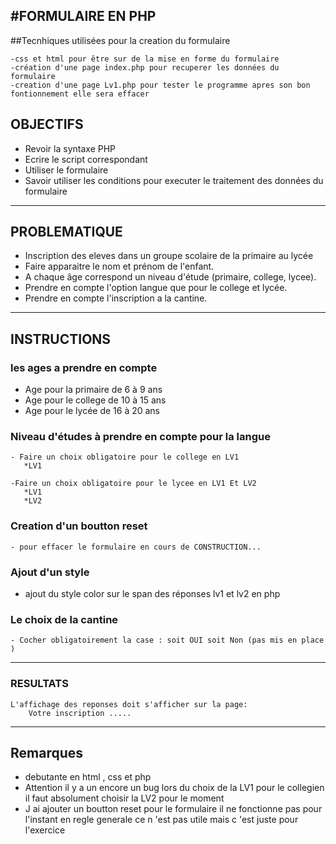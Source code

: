 #FORMULAIRE EN PHP
---
##Tecnhiques utilisées pour la creation du formulaire

    -css et html pour être sur de la mise en forme du formulaire
    -création d'une page index.php pour recuperer les données du formulaire
    -creation d'une page Lv1.php pour tester le programme apres son bon fontionnement elle sera effacer 
    
## OBJECTIFS 

- Revoir la syntaxe PHP
- Ecrire le script correspondant
- Utiliser le formulaire 
- Savoir utiliser les conditions pour executer le traitement des données du   formulaire
---
## PROBLEMATIQUE

- Inscription des eleves dans un groupe scolaire de la primaire au lycée
- Faire apparaitre le nom et prénom de l'enfant.
- A chaque âge correspond un niveau d'étude (primaire, college, lycee).
- Prendre en compte l'option langue que pour le college et lycée.
- Prendre en compte l'inscription a la cantine.

---
## INSTRUCTIONS

### les ages a prendre en compte 
- Age pour la primaire de 6 à 9 ans
- Age pour le college de 10 à 15 ans
- Age pour le lycée de 16 à 20 ans
  
### Niveau d'études à prendre en compte pour la langue
    - Faire un choix obligatoire pour le college en LV1
       *LV1

    -Faire un choix obligatoire pour le lycee en LV1 Et LV2
       *LV1
       *LV2
### Creation d'un boutton reset 
    - pour effacer le formulaire en cours de CONSTRUCTION...
### Ajout d'un style

  - ajout du style color  sur le span des réponses lv1 et lv2 en php 
     
### Le choix de la cantine 
    - Cocher obligatoirement la case : soit OUI soit Non (pas mis en place )
  ---

### RESULTATS

    L'affichage des reponses doit s'afficher sur la page:
        Votre inscription .....
---
## Remarques

- debutante en html , css et php
- Attention il y a un encore un bug lors du choix de la LV1 pour le collegien il faut absolument choisir la LV2
   pour le moment 
- J ai ajouter un boutton reset pour le formulaire il ne fonctionne pas pour l'instant en regle generale ce n 'est pas utile mais c 'est juste pour l'exercice 